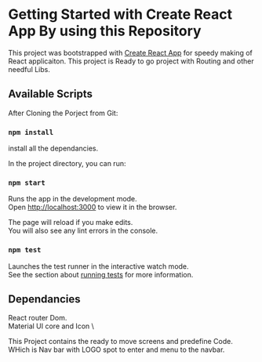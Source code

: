# Getting Started with Create React App By using this Repository

This project was bootstrapped with [Create React App](https://github.com/patilakshay66327/React-Starter-App) for speedy making of React applicaiton.
This project is Ready to go project with Routing and other needful Libs.

## Available Scripts

After Cloning the Porject from Git: 

### `npm install`

install all the dependancies.

In the project directory, you can run:

### `npm start`

Runs the app in the development mode.\
Open [http://localhost:3000](http://localhost:3000) to view it in the browser.

The page will reload if you make edits.\
You will also see any lint errors in the console.

### `npm test`

Launches the test runner in the interactive watch mode.\
See the section about [running tests](https://facebook.github.io/create-react-app/docs/running-tests) for more information.

## Dependancies

React router Dom. \
Material UI core and Icon \

This Project contains the ready to move screens and predefine Code. WHich is Nav bar with LOGO spot to enter and menu to the navbar.
